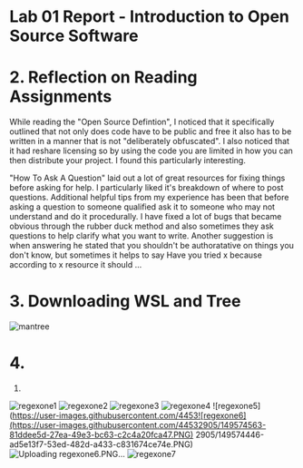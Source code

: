 # Lab 01 Report - Introduction to Open Source Software

# 2. Reflection on Reading Assignments
While reading the "Open Source Defintion", I noticed that it specifically outlined that not only does code have to be public and free it also has to be written in a manner that is not "deliberately obfuscated". I also noticed that it had reshare licensing so by using the code you are limited in how you can then distribute your project. I found this particularly interesting. 

"How To Ask A Question" laid out a lot of great resources for fixing things before asking for help. I particularly liked it's breakdown of where to post questions. Additional helpful tips from my experience has been that before asking a question to someone qualified ask it to someone who may not understand and do it procedurally. I have fixed a lot of bugs that became obvious through the rubber duck method and also sometimes they ask questions to help clarify what you want to write. Another suggestion is when answering he stated that you shouldn't be authoratative on things you don't know, but sometimes it helps to say Have you tried x because according to x resource it should ...


# 3. Downloading WSL and Tree
![mantree](https://user-images.githubusercontent.com/44532905/149565373-a8215478-c3df-4d36-8524-9d28ea025d38.PNG)

# 4.
1.
![regexone1](https://user-images.githubusercontent.com/44532905/149566891-8ee88795-d988-48f2-92be-7b2e344931bd.PNG)
![regexone2](https://user-images.githubusercontent.com/44532905/149567343-befd9b58-a4a3-4425-96ad-0f0f5ba72ac2.PNG)
![regexone3](https://user-images.githubusercontent.com/44532905/149574398-eb68d382-07f9-4a5b-a817-87e154ae34af.PNG)
![regexone4](https://user-images.githubusercontent.com/44532905/149574414-cc0e7b7e-0c4c-4a12-9da9-fcc98adfb76c.PNG)
![regexone5](https://user-images.githubusercontent.com/4453![regexone6](https://user-images.githubusercontent.com/44532905/149574563-81ddee5d-27ea-49e3-bc63-c2c4a20fca47.PNG)
2905/149574446-ad5e13f7-53ed-482d-a433-c831674ce74e.PNG)
![Uploading regexone6.PNG…]()
![regexone7](https://user-images.githubusercontent.com/44532905/149574589-850be833-941b-49fa-86f1-e4c9f00d3166.PNG)
